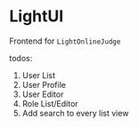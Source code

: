 # LightUI

Frontend for `LightOnlineJudge`

todos:
1. User List
2. User Profile
3. User Editor
4. Role List/Editor
5. Add search to every list view
